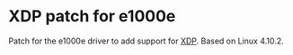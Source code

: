# XDP patch for e1000e

Patch for the e1000e driver to add support for [XDP](https://www.iovisor.org/technology/xdp).
Based on Linux 4.10.2.
